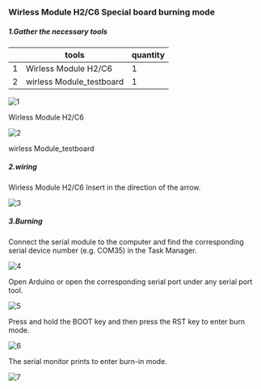 ### Wirless Module H2/C6 Special board burning mode

##### 1.Gather the necessary tools

|      | tools                    | quantity |
| ---- | ------------------------ | -------- |
| 1    | Wirless Module H2/C6     | 1        |
| 2    | wirless Module_testboard | 1        |

 ![1](https://github.com/user-attachments/assets/a293626e-98cd-4c6e-b736-2ba8f2c2bd78)




Wirless Module H2/C6

![2](https://github.com/user-attachments/assets/e176d680-e644-4774-8e20-49253ebe31dc)



wirless Module_testboard

 

##### 2.wiring

Wirless Module H2/C6 Insert in the direction of the arrow.

 ![3](https://github.com/user-attachments/assets/594f8987-1445-4454-81eb-cab64620a6df)


 



##### 3.Burning

Connect the serial module to the computer and find the corresponding serial device number (e.g. COM35) in the Task Manager.

 ![4](https://github.com/user-attachments/assets/1558bd3f-62dc-4bf9-811c-8518bf4292e7)




Open Arduino or open the corresponding serial port under any serial port tool.

![5](https://github.com/user-attachments/assets/78533273-9756-4060-b315-d2fa16744b19)


Press and hold the BOOT key and then press the RST key to enter burn mode.

![6](https://github.com/user-attachments/assets/6a9b32ad-b7b0-49e8-b333-3f7a67236982)



 

The serial monitor prints to enter burn-in mode.

![7](https://github.com/user-attachments/assets/da06214c-d459-47dc-b51d-921b8dad67de)
